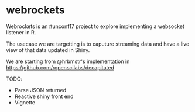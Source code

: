 # webrockets

Webrockets is an #unconf17 project to explore implementing a websocket listener in R.

The usecase we are targetting is to caputure streaming data and have a live view of that data updated in Shiny. 

We are starting from @hrbmstr's implementation in https://github.com/ropenscilabs/decapitated




TODO:
* Parse JSON returned
* Reactive shiny front end
* Vignette

